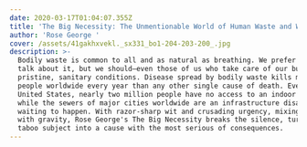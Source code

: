 ```yaml
---
date: 2020-03-17T01:04:07.355Z
title: 'The Big Necessity: The Unmentionable World of Human Waste and Why It Matters'
author: 'Rose George '
cover: /assets/41gakhxvekl._sx331_bo1-204-203-200_.jpg
description: >-
  Bodily waste is common to all and as natural as breathing. We prefer not to
  talk about it, but we should―even those of us who take care of our business in
  pristine, sanitary conditions. Disease spread by bodily waste kills more
  people worldwide every year than any other single cause of death. Even in the
  United States, nearly two million people have no access to an indoor toilet,
  while the sewers of major cities worldwide are an infrastructure disaster
  waiting to happen. With razor-sharp wit and crusading urgency, mixing levity
  with gravity, Rose George's The Big Necessity breaks the silence, turning the
  taboo subject into a cause with the most serious of consequences.
---
```


